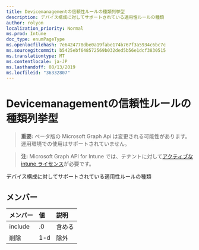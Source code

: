 ```yaml
---
title: Devicemanagementの信頼性ルールの種類列挙型
description: デバイス構成に対してサポートされている適用性ルールの種類
author: rolyon
localization_priority: Normal
ms.prod: Intune
doc_type: enumPageType
ms.openlocfilehash: 7e6424778dbe0a19fabe174b767f3a5934c6bc7c
ms.sourcegitcommit: b5425ebf648572569b032ded5b56e1dcf3830515
ms.translationtype: MT
ms.contentlocale: ja-JP
ms.lasthandoff: 08/13/2019
ms.locfileid: "36332807"
---
```

# <a name="devicemanagementapplicabilityruletype-enum-type"></a>Devicemanagementの信頼性ルールの種類列挙型

> **重要:** ベータ版の Microsoft Graph Api は変更される可能性があります。運用環境での使用はサポートされていません。

> **注:** Microsoft Graph API for Intune では、テナントに対して[アクティブな intune ライセンス](https://go.microsoft.com/fwlink/?linkid=839381)が必要です。

デバイス構成に対してサポートされている適用性ルールの種類

## <a name="members"></a>メンバー
|メンバー|値|説明|
|:---|:---|:---|
|include|.0|含める|
|削除|1-d|除外|



